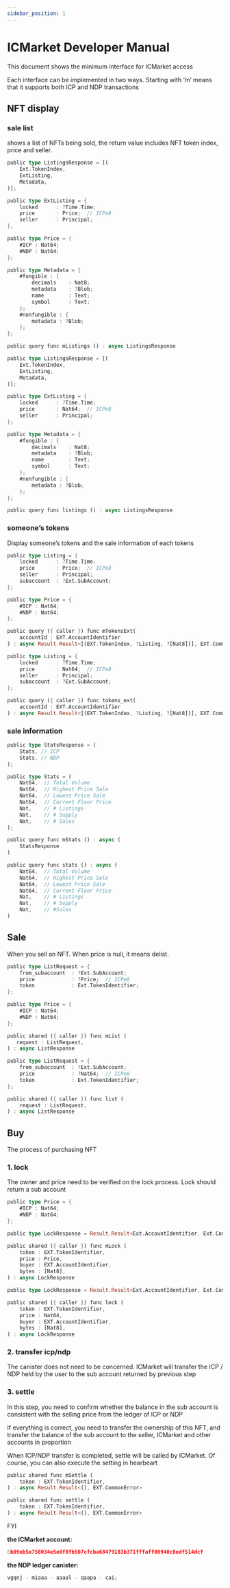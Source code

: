 ```yaml
---
sidebar_position: 1
---
```


# ICMarket Developer Manual

This document shows the minimum interface for ICMarket access

Each interface can be implemented in two ways. Starting with ‘m’ means that it supports both ICP and NDP transactions

## NFT display

### sale list

shows a list of NFTs being sold, the return value includes NFT token index, price and seller.

```rust
public type ListingsResponse = [(
    Ext.TokenIndex,
    ExtListing,
    Metadata,
)];

public type ExtListing = {
    locked      : ?Time.Time;
    price       : Price;  // ICPe8
    seller      : Principal;
};

public type Price = {
    #ICP : Nat64;
    #NDP : Nat64;
};

public type Metadata = {
    #fungible : {
        decimals    : Nat8;
        metadata    : ?Blob;
        name        : Text;
        symbol      : Text;
    };
    #nonfungible : {
        metadata : ?Blob;
    };
};

public query func mListings () : async ListingsResponse
```

```rust
public type ListingsResponse = [(
    Ext.TokenIndex,
    ExtListing,
    Metadata,
)];

public type ExtListing = {
    locked      : ?Time.Time;
    price       : Nat64;  // ICPe8
    seller      : Principal;
};

public type Metadata = {
    #fungible : {
        decimals    : Nat8;
        metadata    : ?Blob;
        name        : Text;
        symbol      : Text;
    };
    #nonfungible : {
        metadata : ?Blob;
    };
};

public query func listings () : async ListingsResponse
```

### someone’s tokens

Display someone’s tokens and the sale information of each tokens

```rust
public type Listing = {
    locked      : ?Time.Time;
    price       : Price;  // ICPe8
    seller      : Principal;
    subaccount  : ?Ext.SubAccount;
};

public type Price = {
    #ICP : Nat64;
    #NDP : Nat64;
};

public query ({ caller }) func mTokensExt(
    accountId : EXT.AccountIdentifier
) : async Result.Result<[(EXT.TokenIndex, ?Listing, ?[Nat8])], EXT.CommonError>
```

```rust
public type Listing = {
    locked      : ?Time.Time;
    price       : Nat64;  // ICPe8
    seller      : Principal;
    subaccount  : ?Ext.SubAccount;
};

public query ({ caller }) func tokens_ext(
    accountId : EXT.AccountIdentifier
) : async Result.Result<[(EXT.TokenIndex, ?Listing, ?[Nat8])], EXT.CommonError>
```

### sale information

```rust
public type StatsResponse = (
    Stats, // ICP
    Stats, // NDP
);

public type Stats = (
    Nat64,  // Total Volume
    Nat64,  // Highest Price Sale
    Nat64,  // Lowest Price Sale
    Nat64,  // Current Floor Price
    Nat,    // # Listings
    Nat,    // # Supply
    Nat,    // # Sales
);

public query func mStats () : async (
    StatsResponse
)
```

```rust
public query func stats () : async (
    Nat64,  // Total Volume
    Nat64,  // Highest Price Sale
    Nat64,  // Lowest Price Sale
    Nat64,  // Current Floor Price
    Nat,    // # Listings
    Nat,    // # Supply
    Nat,    // #Sales
)
```

## Sale

When you sell an NFT. When price is null, it means delist.

```rust
public type ListRequest = {
    from_subaccount  : ?Ext.SubAccount;
    price            : ?Price;  // ICPe8
    token            : Ext.TokenIdentifier;
};

public type Price = {
    #ICP : Nat64;
    #NDP : Nat64;
};

public shared ({ caller }) func mList (
   request : ListRequest,
) : async ListResponse
```

```rust
public type ListRequest = {
    from_subaccount  : ?Ext.SubAccount;
    price            : ?Nat64;  // ICPe8
    token            : Ext.TokenIdentifier;
};

public shared ({ caller }) func list (
    request : ListRequest,
) : async ListResponse
```

## Buy

The process of purchasing NFT

### 1. lock

The owner and price need to be verified on the lock process. Lock should return a sub account

```rust
public type Price = {
    #ICP : Nat64;
    #NDP : Nat64;
};

public type LockResponse = Result.Result<Ext.AccountIdentifier, Ext.CommonError>;

public shared ({ caller }) func mLock (
    token : EXT.TokenIdentifier,
    price : Price,
    buyer : EXT.AccountIdentifier,
    bytes : [Nat8],
) : async LockResponse
```

```rust
public type LockResponse = Result.Result<Ext.AccountIdentifier, Ext.CommonError>;

public shared ({ caller }) func lock (
    token : EXT.TokenIdentifier,
    price : Nat64,
    buyer : EXT.AccountIdentifier,
    bytes : [Nat8],
) : async LockResponse
```

### 2. transfer icp/ndp

The canister does not need to be concerned. ICMarket will transfer the ICP / NDP held by the user to the sub account returned by previous step

### 3. settle

In this step, you need to confirm whether the balance in the sub account is consistent with the selling price from the ledger of ICP or NDP

If everything is correct, you need to transfer the ownership of this NFT, and transfer the balance of the sub account to the seller, ICMarket and other accounts in proportion

When ICP/NDP transfer is completed, settle will be called by ICMarket. Of course, you can also execute the setting in hearbeart

```rust
public shared func mSettle (
    token : EXT.TokenIdentifier,
) : async Result.Result<(), EXT.CommonError>
```

```rust
public shared func settle (
    token : EXT.TokenIdentifier,
) : async Result.Result<(), EXT.CommonError>
```

FYI

**the ICMarket account:**

```javascript
6b09eb5e758034e5e0f8fb507cfcba68479183b371fffaff08940c8edf514dcf
```

**the NDP ledger canister:**

```javascript
vgqnj - miaaa - aaaal - qaapa - cai;
```
